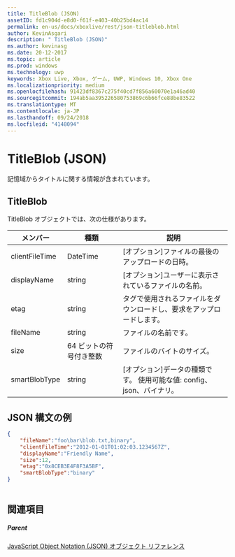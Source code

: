 ```yaml
---
title: TitleBlob (JSON)
assetID: fd1c904d-e8d0-f61f-e403-40b25bd4ac14
permalink: en-us/docs/xboxlive/rest/json-titleblob.html
author: KevinAsgari
description: " TitleBlob (JSON)"
ms.author: kevinasg
ms.date: 20-12-2017
ms.topic: article
ms.prod: windows
ms.technology: uwp
keywords: Xbox Live, Xbox, ゲーム, UWP, Windows 10, Xbox One
ms.localizationpriority: medium
ms.openlocfilehash: 91423df8367c275f40cd7f856a60070e1a46ad40
ms.sourcegitcommit: 194ab5aa395226580753869c6b66fce88be83522
ms.translationtype: MT
ms.contentlocale: ja-JP
ms.lasthandoff: 09/24/2018
ms.locfileid: "4148094"
---
```

# <a name="titleblob-json"></a>TitleBlob (JSON)
記憶域からタイトルに関する情報が含まれています。 
<a id="ID4EP"></a>

 
## <a name="titleblob"></a>TitleBlob
 
TitleBlob オブジェクトでは、次の仕様があります。
 
| メンバー| 種類| 説明| 
| --- | --- | --- | 
| clientFileTime| DateTime| [オプション]ファイルの最後のアップロードの日時。| 
| displayName| string| [オプション]ユーザーに表示されているファイルの名前。| 
| etag| string| タグで使用されるファイルをダウンロードし、要求をアップロードします。| 
| fileName| string| ファイルの名前です。| 
| size| 64 ビットの符号付き整数| ファイルのバイトのサイズ。| 
| smartBlobType| string| [オプション]データの種類です。 使用可能な値: config、json、バイナリ。| 
  
<a id="ID4E6C"></a>

 
## <a name="sample-json-syntax"></a>JSON 構文の例
 

```json
{
    "fileName":"foo\bar\blob.txt,binary",
    "clientFileTime":"2012-01-01T01:02:03.1234567Z",
    "displayName":"Friendly Name",
    "size":12,
    "etag":"0x8CEB3E4F8F3A5BF",
    "smartBlobType":"binary"
}
      
```

  
<a id="ID4EID"></a>

 
## <a name="see-also"></a>関連項目
 
<a id="ID4EKD"></a>

 
##### <a name="parent"></a>Parent 

[JavaScript Object Notation (JSON) オブジェクト リファレンス](atoc-xboxlivews-reference-json.md)

   